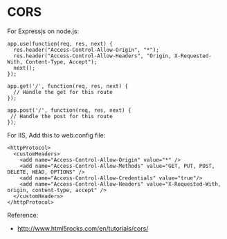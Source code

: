 # CORS

For Expressjs on node.js:
```
app.use(function(req, res, next) {
  res.header("Access-Control-Allow-Origin", "*");
  res.header("Access-Control-Allow-Headers", "Origin, X-Requested-With, Content-Type, Accept");
  next();
});

app.get('/', function(req, res, next) {
  // Handle the get for this route
});

app.post('/', function(req, res, next) {
 // Handle the post for this route
});
```
For IIS, Add this to web.config file:
```
<httpProtocol>
  <customHeaders>
    <add name="Access-Control-Allow-Origin" value="*" />
    <add name="Access-Control-Allow-Methods" value="GET, PUT, POST, DELETE, HEAD, OPTIONS" />
    <add name="Access-Control-Allow-Credentials" value="true"/>
    <add name="Access-Control-Allow-Headers" value="X-Requested-With, origin, content-type, accept" />
  </customHeaders>
</httpProtocol>
```
Reference:
* http://www.html5rocks.com/en/tutorials/cors/